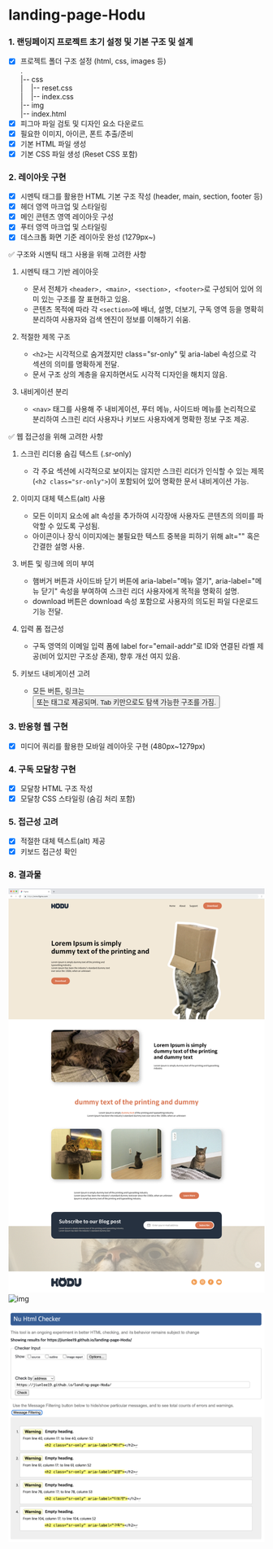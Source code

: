 # landing-page-Hodu

### 1. 랜딩페이지 프로젝트 초기 설정 및 **기본 구조 및 설계**

- [x]  프로젝트 폴더 구조 설정 (html, css, images 등)   
    .   
    |-- css    
    |&nbsp;&nbsp;&nbsp;&nbsp;|-- reset.css    
    |&nbsp;&nbsp;&nbsp;&nbsp;|-- index.css     
    |-- img     
    |-- index.html   
- [x]  피그마 파일 검토 및 디자인 요소 다운로드   
- [x]  필요한 이미지, 아이콘, 폰트 추출/준비   
- [x]  기본 HTML 파일 생성   
- [x]  기본 CSS 파일 생성 (Reset CSS 포함)   

### **2. 레이아웃 구현**

- [x]  시멘틱 태그를 활용한 HTML 기본 구조 작성 (header, main, section, footer 등)   
- [x]  헤더 영역 마크업 및 스타일링   
- [x]  메인 콘텐츠 영역 레이아웃 구성   
- [x]  푸터 영역 마크업 및 스타일링   
- [x]  데스크톱 화면 기준 레이아웃 완성 (1279px~)

✅ 구조와 시멘틱 태그 사용을 위해 고려한 사항
1. 시멘틱 태그 기반 레이아웃
    * 문서 전체가 ```<header>, <main>, <section>, <footer>```로 구성되어 있어 의미 있는 구조를 잘 표현하고 있음.
    * 콘텐츠 목적에 따라 각 ```<section>```에 배너, 설명, 더보기, 구독 영역 등을 명확히 분리하여 사용자와 검색 엔진이 정보를 이해하기 쉬움.

2. 적절한 제목 구조
    * ```<h2>```는 시각적으로 숨겨졌지만 class="sr-only" 및 aria-label 속성으로 각 섹션의 의미를 명확하게 전달.
    * 문서 구조 상의 계층을 유지하면서도 시각적 디자인을 해치지 않음.

3. 내비게이션 분리
    * ```<nav>``` 태그를 사용해 주 내비게이션, 푸터 메뉴, 사이드바 메뉴를 논리적으로 분리하여 스크린 리더 사용자나 키보드 사용자에게 명확한 정보 구조 제공.   

✅ 웹 접근성을 위해 고려한 사항
1. 스크린 리더용 숨김 텍스트 (.sr-only)
    * 각 주요 섹션에 시각적으로 보이지는 않지만 스크린 리더가 인식할 수 있는 제목(```<h2 class="sr-only">```)이 포함되어 있어 명확한 문서 내비게이션 가능.

2. 이미지 대체 텍스트(alt) 사용
    * 모든 이미지 요소에 alt 속성을 추가하여 시각장애 사용자도 콘텐츠의 의미를 파악할 수 있도록 구성됨.
    * 아이콘이나 장식 이미지에는 불필요한 텍스트 중복을 피하기 위해 alt="" 혹은 간결한 설명 사용.

3. 버튼 및 링크에 의미 부여
    * 햄버거 버튼과 사이드바 닫기 버튼에 aria-label="메뉴 열기", aria-label="메뉴 닫기" 속성을 부여하여 스크린 리더 사용자에게 목적을 명확히 설명.
    * download 버튼은 download 속성 포함으로 사용자의 의도된 파일 다운로드 기능 전달.

4. 입력 폼 접근성
    * 구독 영역의 이메일 입력 폼에 label for="email-addr"로 ID와 연결된 라벨 제공(비어 있지만 구조상 존재), 향후 개선 여지 있음.

5. 키보드 내비게이션 고려
    * 모든 버튼, 링크는 <button> 또는 <a> 태그로 제공되며, Tab 키만으로도 탐색 가능한 구조를 가짐.

### **3. 반응형 웹 구현**

- [x]  미디어 쿼리를 활용한 모바일 레이아웃 구현 (480px~1279px)

### **4. 구독 모달창 구현**

- [x]  모달창 HTML 구조 작성   
- [x]  모달창 CSS 스타일링 (숨김 처리 포함)   

### **5. 접근성 고려**

- [x]  적절한 대체 텍스트(alt) 제공   
- [x]  키보드 접근성 확인   

### 8. 결과물
![img](./result/desktop-result.png)
![img](./result/mobile-result.png)

![img](./result/validator-result.png)
